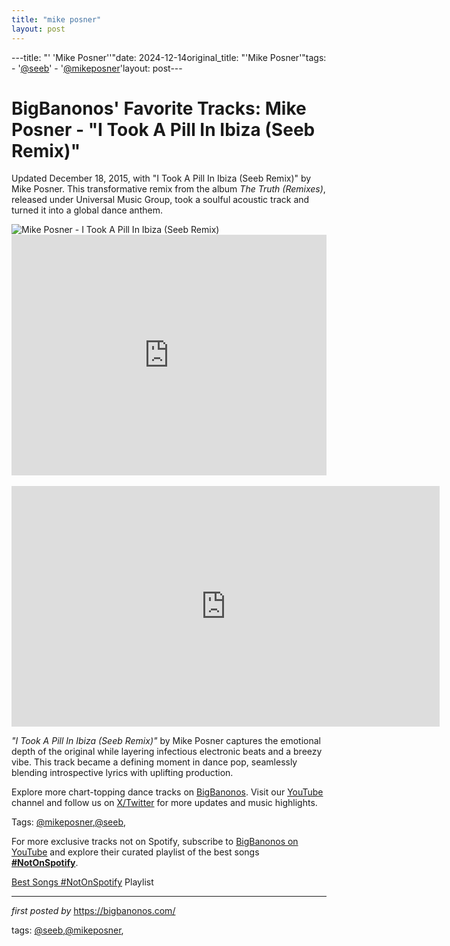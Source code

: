 ```yaml
---
title: "mike posner"
layout: post
---
```

---title: "' 'Mike Posner''"date: 2024-12-14original_title: "'Mike Posner'"tags:  - '[@seeb](/tags/seeb/)'  - '[@mikeposner](/tags/mikeposner/)'layout: post---<!-- Post Title --><h1 >BigBanonos' Favorite Tracks: Mike Posner - "I Took A Pill In Ibiza (Seeb Remix)"</h1> <!-- Introductory Text --><p >Updated December 18, 2015, with "I Took A Pill In Ibiza (Seeb Remix)" by Mike Posner. This transformative remix from the album <em>The Truth (Remixes)</em>, released under Universal Music Group, took a soulful acoustic track and turned it into a global dance anthem.</p> <!-- Featured Image --><div > <img src="https://i.scdn.co/image/ab67616d0000b273eba9231818a0dda6a5fbeeb8" alt="Mike Posner - I Took A Pill In Ibiza (Seeb Remix)" /></div> <!-- YouTube Video Embed --><div > <iframe width="100%" height="385" src="https://www.youtube.com/embed/foE1mO2yM04" title="Mike Posner - I Took A Pill In Ibiza (Seeb Remix) (Explicit)" frameborder="0" allow="accelerometer; autoplay; clipboard-write; encrypted-media; gyroscope; picture-in-picture; web-share" referrerpolicy="strict-origin-when-cross-origin" allowfullscreen></iframe><br /><br><iframe width="685" height="385" src="https://www.youtube.com/embed/41GZVVcxQps" title="Mike Posner - I Took A Pill In Ibiza (Original)" frameborder="0" allow="accelerometer; autoplay; clipboard-write; encrypted-media; gyroscope; picture-in-picture; web-share" referrerpolicy="strict-origin-when-cross-origin" allowfullscreen></iframe></div> <!-- Song Information --><div > <p><em>"I Took A Pill In Ibiza (Seeb Remix)"</em> by Mike Posner captures the emotional depth of the original while layering infectious electronic beats and a breezy vibe. This track became a defining moment in dance pop, seamlessly blending introspective lyrics with uplifting production.</p></div> <!-- Footer Links --><div > <p>Explore more chart-topping dance tracks on <a href="https://bigbanonos.com/" target="_blank">BigBanonos</a>. Visit our <a href="https://www.youtube.com/[@BigBanonos](/tags/BigBanonos/)" target="_blank">YouTube</a> channel and follow us on <a href="https://x.com/bigbanonos" target="_blank">X/Twitter</a> for more updates and music highlights.</p></div> <!-- Tags --><p >Tags: [@mikeposner](/tags/mikeposner/),[@seeb](/tags/seeb/),</p><!--Subscribe and Playlist Links--><div>    <p>For more exclusive tracks not on Spotify, subscribe to <a href="https://www.youtube.com/[@BigBanonos](/tags/BigBanonos/)" target="_blank">BigBanonos on YouTube</a> and explore their curated playlist of the best songs <strong>[#NotOnSpotify](/tags/NotOnSpotify/)</strong>.</p>    <p><a href="https://www.youtube.com/playlist?list=PLtuNtuTatqI0kFahUCbtbfenC_ET5O_tr" target="_blank">Best Songs [#NotOnSpotify](/tags/NotOnSpotify/) Playlist<br /></a></p></div><hr /><p><em>first posted by</em> <a href="https://bigbanonos.com/" rel="noopener" target="_new">https://bigbanonos.com/</a></p><p>tags: [@seeb](/tags/seeb/),[@mikeposner](/tags/mikeposner/),</p>